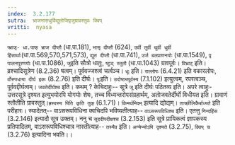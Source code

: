 ```yaml
---
index:  3.2.177
sutra:  भ्राजभासधुर्विद्युतोजिपृ़जुग्रावस्तुवः क्विप्
vritti:  nyasa
---
```


`प्भ्राजृ- धा.पाफ् भ्राज दीप्तौ` (धा.पा.181), `भासृ दीप्तौ` (624), `उर्वी तुर्वी थुर्वी धुर्वी हिंसार्थाः`(धा.पा.569,570,571,573), `द्युत दीप्तौ` (धा.पा.741), `उर्ज बलप्राणनयोः` (धा.पा.1549), `पृ़ पालनपूरणयोः` (धा.पा.1086), `जु`इति सौत्रो धातुः, `ष्टुञ् स्तुतौ` (धा.पा.1043) ग्रावपूर्वः। `विभ्राट्` इति। व्रश्चादिसूत्रेण (8.2.36) षत्वम्। पूर्ववज्जश्त्वं चर्त्वञ्च। `धूः` इति। `राल्लोपः` (6.4.21) इति वकारलोपः, `र्वोरुपधाया दीर्घ इकः` (8.2.76) इति दीर्घः। `पूः`इति। `उदोष्ठ्यपूर्वस्य` (7.1.102) इत्युत्त्वम्, रपरत्वञ्च, पूर्ववद्दीर्घत्वम्। `जवतेर्दीर्घश्च` इति। कथम् ? केचिदाहुः-- सूत्रे `जू` इति दीर्घः पठितव्य इति। अपरे त्वाहुः- उत्तरसूत्रे दृश्यत इत्युभयोरपि योगयोः शेषः, तच्च विध्यन्तरोपसंग्रहार्थम्, अतोजवतेर्दीर्घो विधीयत इति। ग्रावाणं स्तौतीति ग्रावस्तुत्।`ह्रस्वस्य पिति कृति तुक्` (6.1.71)।
`किमर्थमिदम्` इत्यादि द्योद्यम्। `ताच्छीलिकैर्बाध्यते` इति परीहारः। स्यादेतत्-- वाऽसरूपविधिना क्वचिदपि भविष्यतीत्याह-- `वाऽसरूपविधिश्च` इति। एतत्तु `निन्दहिंस` (3.2.146) इत्यादौ सूत्र उक्तम्। ननु च `सूददीपदीक्षश्च` (3.2.153) इति सूत्रे प्रायिकत्वं ज्ञापकस्य प्रतिपादितम्, वाऽसरूपविधिश्चात्र नास्तीत्याह-- `तस्यैव` इति। `अन्येभ्योऽपि दृश्यते` (3.2.75), `क्विप् च` (3.2.76) इत्यादिना भवति।।

